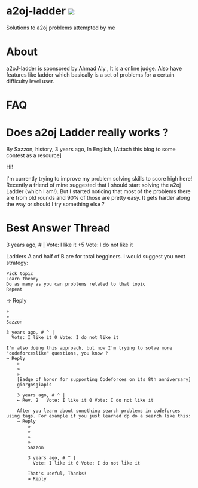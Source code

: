 # a2oj-ladder ![](https://img.shields.io/badge/A2OJ-LADDER-orange.svg)
Solutions to a2oj problems attempted by me
# About 
a2oJ-ladder is sponsored by Ahmad Aly , It is a online judge. Also have features like ladder which basically is a set of problems for a certain difficulty level user.

# FAQ


# Does a2oj Ladder really works ?
By Sazzon, history, 3 years ago, In English, [Attach this blog to some contest as a resource]

Hi!

I'm currently trying to improve my problem solving skills to score high here! Recently a friend of mine suggested that I should start solving the a2oj Ladder (which I am!). But I started noticing that most of the problems there are from old rounds and 90% of those are pretty easy. It gets harder along the way or should I try something else ?

# Best Answer Thread

 3 years ago, # |
  Vote: I like it +5 Vote: I do not like it

Ladders A and half of B are for total begginers. I would suggest you next strategy:

    Pick topic
    Learn theory
    Do as many as you can problems related to that topic
    Repeat

→ Reply

    »
    »
    Sazzon
    	
    3 years ago, # ^ |
      Vote: I like it 0 Vote: I do not like it

    I'm also doing this approach, but now I'm trying to solve more "codeforceslike" questions, you know ?
    → Reply
        »
        »
        »
        [Badge of honor for supporting Codeforces on its 8th anniversary]
        giorgosgiapis
        	
        3 years ago, # ^ |
        ← Rev. 2   Vote: I like it 0 Vote: I do not like it

        After you learn about something search problems in codeforces using tags. For example if you just learned dp do a search like this:
        → Reply
            »
            »
            »
            »
            Sazzon
            	
            3 years ago, # ^ |
              Vote: I like it 0 Vote: I do not like it

            That's useful, Thanks!
            → Reply 
